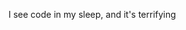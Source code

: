 I see code in my sleep, and it's terrifying
<!---
MossesRoss/MossesRoss is a ✨ special ✨ repository because its `README.md` (this file) appears on your GitHub profile.
You can click the Preview link to take a look at your changes.
--->
